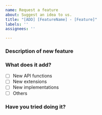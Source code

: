 ```yaml
---
name: Request a feature
about: Suggest an idea to us.
title: "[ADD] [FeatureName] - [Feature]"
labels: ''
assignees: ''

---
```


### Description of new feature
<!-- Explain about a new feature here. -->


### What does it add?
- [ ] New API functions
- [ ] New extensions
- [ ] New implementations
- [ ] Others

### Have you tried doing it?
